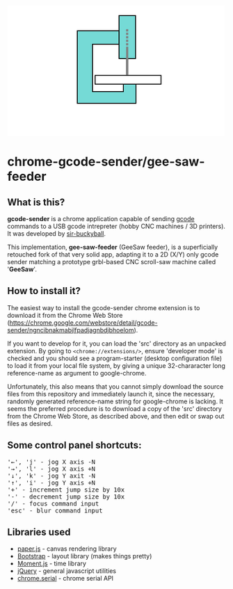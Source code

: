 ![GeeSaw feeder icon](icon_400x500.png)

chrome-gcode-sender/gee-saw-feeder
===================

What is this?
---------------------
**gcode-sender** is a chrome application capable of sending [gcode](http://en.wikipedia.org/wiki/Gcode) commands to a USB gcode intrepreter (hobby CNC machines / 3D printers). It was developed by [sir-buckyball](https://github.com/sir-buckyball/chrome-gcode-sender). 

This implementation, **gee-saw-feeder** (GeeSaw feeder), is a superficially retouched fork of that very solid app, adapting it to a 2D (X/Y) only gcode sender matching a prototype grbl-based CNC scroll-saw machine called '**GeeSaw**'.


How to install it?
--------------------
The easiest way to install the gcode-sender chrome extension is to download it from the Chrome Web Store (<https://chrome.google.com/webstore/detail/gcode-sender/ngncibnakmabjlfpadjagnbdjbhoelom>).

If you want to develop for it, you can load the 'src' directory as an unpacked extension. By going to `<chrome://extensions/>`, ensure 'developer mode' is checked and you should see a program-starter (desktop configuration file) to load it from your local file system, by giving a unique 32-chararacter long reference-name as argument to google-chrome.

Unfortunately, this also means that you cannot simply download the source files from this repository and immediately launch it, since the necessary, randomly generated reference-name string for google-chrome is lacking. It seems the preferred procedure is to download a copy of the 'src' directory from the Chrome Web Store, as described above, and then edit or swap out files as desired.


Some control panel shortcuts:
-------------------------------------
<pre>
'←', 'j' - jog X axis -N
'→', 'l' - jog X axis +N
'↓', 'k' - jog Y axit -N
'↑', 'i' - jog Y axis +N
'+' - increment jump size by 10x
'-' - decrement jump size by 10x
'/' - focus command input
'esc' - blur command input
</pre>

Libraries used
---------------------------
* [paper.js](http://paperjs.org/) - canvas rendering library
* [Bootstrap](http://getbootstrap.com/) - layout library (makes things pretty)
* [Moment.js](http://momentjs.com/) - time library
* [jQuery](http://jquery.com/) - general javascript utilities
* [chrome.serial](http://developer.chrome.com/apps/serial.html) - chrome serial API


